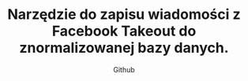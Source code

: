 ---
emoji: "💬"
thumbnail: "messages.png"
title: "Narzędzie do zapisu wiadomości z Facebook Takeout do znormalizowanej bazy danych."
summary: "Hobbystyczny projekt open-source z kodem źródłowym dostępnym na moim Githubie - zapraszam do korzystania!"
subtitle: "Github"
github: "https://github.com/asdfMaciej/fb-messages-parser"
weight: 10
---